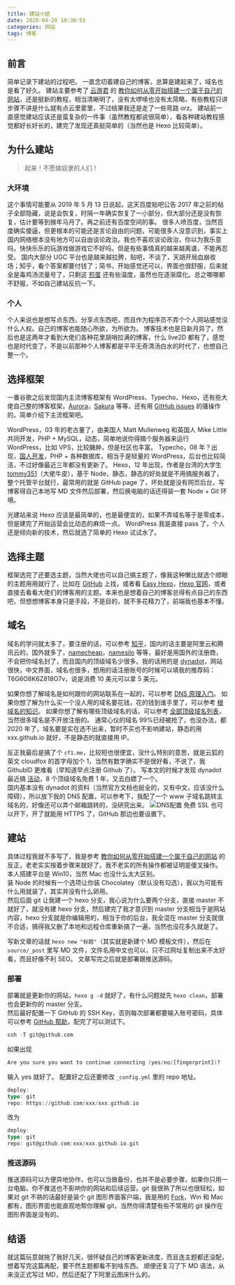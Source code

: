 ```yaml
---
title: 建站小结
date: 2020-04-28 18:30:51
categories: 网站
tags: 博客
---
```


## 前言

简单记录下建站的过程吧。
一直念叨着建自己的博客，总算是建起来了，域名也是看了好久。
建站主要参考了 [云游君](https://www.yunyoujun.cn/) 的 [教你如何从零开始搭建一个属于自己的网站](https://www.yunyoujun.cn/share/how-to-build-your-site/)，还是挺新的教程，相当清晰明了，没有太啰嗦也没有太简略，有些教程只讲步骤不讲是什么就有点云里雾里，不过结果我还是走了一些弯路 orz。
建站前一直感觉建站应该还是蛮复杂的一件事（虽然教程都说很简单），看各种建站教程感觉都好长好长的，建完了发现还真挺简单的（当然也是 Hexo 比较简单）。

<!-- more -->

## 为什么建站

>起来！不愿做奴隶的人们！

### 大环境

这个事情可能要从 2019 年 5 月 13 日说起，这天百度贴吧公告 2017 年之前的帖子全部隐藏，说是会恢复，时隔一年确实恢复了一小部分，但大部分还是没有恢复，估计要等到猴年马月了。再之前还有百度空间的事。
很多人喷百度，当然百度确实傻逼，但更根本的可能还是言论自由的问题，可能很多人没意识到，事实上国内网络根本没有地方可以自由谈论政治。我也不喜欢谈论政治，你以为我乐意吗，快快乐乐的玩游戏做游戏它不好吗，但是有些事情真的越来越离谱，不能再忍受。
国内大部分 UGC 平台也是越来越拉胯，贴吧，不谈了，天胡开局血崩收场；知乎，看个答案都要付钱了；简书，开始感觉还可以，界面也很舒服，后来就全是毒鸡汤流量号了，只剩这 [煎蛋](http://jandan.net/) 还有些温度，虽然也在逐渐腐化。总之哪哪都不舒服，不如自己建站反抗一下。

### 个人

个人来说也是想写点东西，分享点东西吧，而且作为程序员不弄个个人网站感觉没什么人权。自己的博客也能随心所欲，为所欲为。
博客技术也是日新月异了，然后也是这两年才看到大佬们各种花里胡哨拉满的博客，什么 live2D 都有了，感觉也是时代变了，不是以前那种个人博客都是平平无奇清汤白水的时代了，也想自己整一个。

## 选择框架

一番谷歌之后发现国内主流博客框架有 WordPress、Typecho、Hexo，还有些大佬自己整的博客框架，[Aurora](https://github.com/chanshiyucx/aurora)，[Sakura](https://2heng.xin/theme-sakura/) 等等，还有用 [GitHub issues](https://github.com/lifesinger/blog/issues) 的骚操作的。简单介绍下主流框架吧。

WordPress，03 年的老古董了，由美国人 Matt Mullenweg 和英国人 Mike Little 共同开发，PHP + MySQL，动态，简单地说你得搞个服务器来运行 WordPress，比如 VPS，比较臃肿，但是社区也丰富。
Typecho，08 年？出现，[国人开发](https://typecho.org/about)，PHP + 各种数据库，相当于是轻量的 WordPress，后台也比较简洁，不过好像最近三年都没有更新了。
Hexo，12 年出现，作者是台湾的大学生 [tommy351](https://github.com/tommy351)（大佬牛皮），基于 Node，静态，静态的好处就是不用搞服务器了，整个托管平台就行，最常用的就是 GitHub page 了，坏处就是没有网页后台，写博客得自己本地写 MD 文件然后部署，然后换电脑的话还得装一套 Node + Git 环境。

光建站来说 Hexo 应该是最简单的，也是最便宜的，如果不弄域名等于是零成本，但是建完了开始运营会比动态的麻烦一点。
WordPress 我是直接 pass 了，个人还是倾向新的技术，然后就选了简单的 Hexo 试试水了。

## 选择主题

框架选完了还要选主题，当然大佬也可以自己搞主题了，像我这种懒比就选个顺眼的主题用用就行了，比如在 [GitHub](https://github.com/search?q=hexo+theme) 上找，或者看 [Easy Hexo](https://easyhexo.com/2-Theme-use-and-config/)，[Hexo 官网](https://hexo.io/themes/)，或者直接去看看大佬们的博客用的主题。本来也是想着自己的博客总得有点自己的东西吧，但想想博客本身只是手段，不是目的，就不多花精力了，前端我也基本不懂。

## 域名

域名的学问就太多了，要注册的话，可以参考 [知乎](https://www.zhihu.com/question/19551906)，国内的话主要是阿里云和腾讯云的，国外就多了，[namecheap](https://www.namecheap.com/)，[namesilo](https://www.namesilo.com/) 等等，最好是用国外的注册商，不会把你域名封了，而且国内的顶级域名少很多。我的话用的是 [dynadot](https://www.dynadot.com/)，网站很快，中文界面，域名也很多，想用的话注册账号的时候可以填我的推荐码：T6G6O8K6Z818O7v，说是消费 10 美元可以拿 5 美元。

如果你想了解域名是如何跟你的网站联系在一起的，可以参考 [DNS 原理入门](https://www.ruanyifeng.com/blog/2016/06/dns.html)。
如果你想了解为什么买一个没人用的域名要花钱，花的钱到谁手里了，可以参考 [根域名的知识](https://www.ruanyifeng.com/blog/2018/05/root-domain.html)。
如果你想了解有哪些顶级域名的话，可以参考 [全部顶级域名列表](http://www.iana.org/domains/root/db)，当然很多域名是不开放注册的。
通常心仪的域名 99%已经被抢了，也没办法，都 2020 年了，域名要是实在选不出来，暂时不买也不影响建站，静态的用 xxx.github.io 就好，不是静态的就直接用 IP。

反正我最后是搞了个 `cf1.me`，比较短也很便宜，没什么特别的意思，就是云狐的英文 cloudfox 的首字母加个 1，当然有数字确实不是很好看，不说了，我 GithubID 更难看（早知道早点注册 Github 了）。
写本文的时候才发现 dynadot 最近搞 [活动](https://www.dynadot.com/resumeboost?utm_source=Search%20Domain%20Text&utm_medium=Resume%20Boost%20Even%20Flow&utm_campaign=Resume%20Boost%202020&drefid=148)，8 个顶级域名免费 1 年，又去白嫖了一个。  
国内基本没有 dynadot 的资料（当然官方文档也挺全的，又有中文，应该没什么障碍），所以放下我的 DNS 配置，可以参考下，我配了一个 www 子域名跳转主域名的，好像还可以弄个邮箱跳转的，没研究出来。
![DNS配置](https://cf0.oss-cn-shanghai.aliyuncs.com/img/20200502003941.png)
免费 SSL 也可以开下，开了就能用 HTTPS 了，GitHub 那边也要设置下。

## 建站

具体过程我就不多写了，我是参考 [教你如何从零开始搭建一个属于自己的网站](https://www.yunyoujun.cn/share/how-to-build-your-site/) 的反正，老老实实按着步骤来就好了，我不老实的所有操作都被证明是傻叉操作。  
本人搭建平台是 Win10，当然 Mac 也没什么太大区别。  
装 Node 的时候有一个选项让你装 Chocolatey（默认没有勾选），我以为可能有什么用就装了，其实并没有什么卵用。  
然后后面 git 让我建一个 hexo 分支，我心说为什么要两个分支，直接 master 不就好了，就没有建 hexo 分支，然后建完了我才意识到 master 分支相当于是网站内容，hexo 分支就是你编辑用的，相当于你的后台，我全混在 master 分支就很不合适，搞得我又删了本地和远程仓库重新搞了一遍，当然也没花多久就是了。  

写新文章的话就 `hexo new "标题"`（其实就是新建个 MD 模板文件），然后在 `source/_post` 里写 MD 文件，文件名用中文也可以，只不过网址复制出来不太好看，而且好像不利 SEO。
文章写完之后就是部署跟推送源码。

### 部署

部署就是更新你的网站，`hexo g -d` 就好了，有什么问题就先 `hexo clean`，部署也会更新你的 master 分支。  
然后最好配置一下 GitHub 的 SSH Key，否则每次部署都要输入账号密码，具体可以参考 [GitHub 帮助](https://help.github.com/cn/github/authenticating-to-github/generating-a-new-ssh-key-and-adding-it-to-the-ssh-agent)，配完了可以测试下。

```a
ssh -T git@github.com
```

如果出现

```a
Are you sure you want to continue connecting (yes/no/[fingerprint])?
```

输入 yes 就好了。
配置好之后还要修改 `_config.yml` 里的 repo 地址。

```a
deploy:
type: git
repo: https://github.com/xxx/xxx.github.io
```

改为

```a
deploy:
type: git
repo: git@github.com:xxx/xxx.github.io.git
```

### 推送源码

推送源码可以方便异地协作，也可以当做备份，也并不是必要步骤，如果你只用一台电脑，你不推送也不影响你的网站和后续运营。git 我很熟了所以也很轻松，如果对 git 不熟的话最好是装个 git 图形界面客户端，我是用的 [Fork](https://git-fork.com/)，Win 和 Mac 都有，图形界面也能直观地帮你理解 git，当然你得清楚有些不常用的 git 操作在图形界面是没有的。

## 结语

就这篇玩意就拖了我好几天，很怀疑自己的博客更新进度，而且连主题都还没配，想着写完这篇再配，要不然主题都看不到啥东西。
顺便还复习了下 MD 语法，从来没正式写过 MD，然后还配了下阿里云图床什么的。
